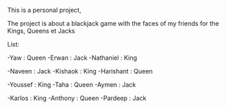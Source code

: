 This is a personal project,

The project is about a blackjack game with the faces of my friends for the Kings, Queens et Jacks

List:

  -Yaw : Queen
  -Erwan : Jack
  -Nathaniel : King

  -Naveen : Jack
  -Kishaok : King
  -Harishant : Queen

  -Youssef : King
  -Taha : Queen
  -Aymen : Jack

  -Karlos : King
  -Anthony : Queen
  -Pardeep : Jack

